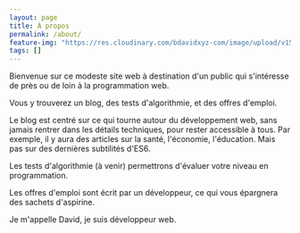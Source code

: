 ```yaml
---
layout: page
title: À propos
permalink: /about/
feature-img: "https://res.cloudinary.com/bdavidxyz-com/image/upload/v1523971085/circuit_sdcyur.jpg"
tags: []
---
```


Bienvenue sur ce modeste site web à destination d'un public qui s'intéresse de près ou de loin à la programmation web.

Vous y trouverez un blog, des tests d'algorithmie, et des offres d'emploi.

Le blog est centré sur ce qui tourne autour du développement web, sans jamais rentrer dans les détails techniques, pour rester accessible à tous. Par exemple, il y aura des articles sur la santé, l'économie, l'éducation. Mais pas sur des dernières subtilités d'ES6.

Les tests d'algorithmie (à venir) permettrons d'évaluer votre niveau en programmation.

Les offres d'emploi sont écrit par un développeur, ce qui vous épargnera des sachets d'aspirine.

Je m'appelle David, je suis développeur web.

